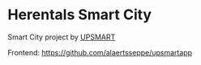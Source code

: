 # Herentals Smart City
Smart City project by [UPSMART](http://upsmart.seppealaerts.be)

Frontend: https://github.com/alaertsseppe/upsmartapp

